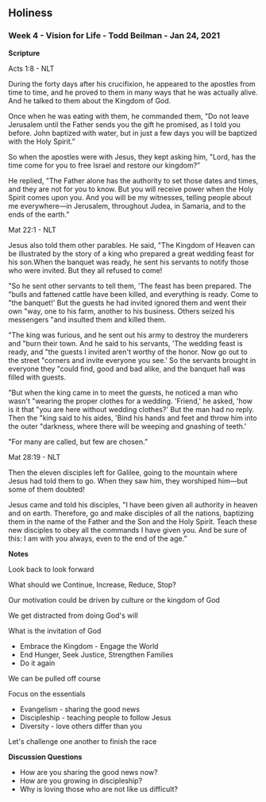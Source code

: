 ## Holiness

### Week 4 - Vision for Life - Todd Beilman  - Jan 24, 2021

**Scripture**

Acts 1:8 - NLT

During the forty days after his crucifixion, he appeared to the apostles from
time to time, and he proved to them in many ways that he was actually alive. And
he talked to them about the Kingdom of God.

Once when he was eating with them, he commanded them, "Do not leave Jerusalem
until the Father sends you the gift he promised, as I told you before.  John
baptized with water, but in just a few days you will be baptized with the Holy
Spirit.”

 So when the apostles were with Jesus, they kept asking him, "Lord, has the time
 come for you to free Israel and restore our kingdom?”

He replied, "The Father alone has the authority to set those dates and times,
and they are not for you to know.  But  you will receive power when the Holy
Spirit comes upon you. And you  will be my witnesses, telling people about me
everywhere—in Jerusalem,  throughout Judea, in Samaria, and to the ends of the
earth.”


Mat 22:1 - NLT

Jesus also told them other parables. He said, "The Kingdom of Heaven can be
illustrated by the story of a king who prepared a great wedding feast for his
son.When the banquet was ready, he sent his servants to notify those who were
invited. But they all refused to come!

"So  he sent other servants to tell them, 'The feast has been prepared. The 
"bulls and fattened cattle have been killed, and everything is ready.  Come to
"the banquet!'  But the guests he had invited ignored them and went their own
"way, one to his farm, another to his business.  Others seized his messengers
"and insulted them and killed them.

"The king was furious, and he sent out his army to destroy the murderers and
"burn their town.  And he said to his servants, 'The wedding feast is ready, and
"the guests I invited aren't worthy of the honor.  Now go out to the street
"corners and invite everyone you see.'  So the servants brought in everyone they
"could find, good and bad alike, and the banquet hall was filled with guests.

"But when the king came in to meet the guests, he noticed a man who wasn't
"wearing the proper clothes for a wedding.  'Friend,' he asked, 'how is it that
"you are here without wedding clothes?' But the man had no reply.  Then  the
"king said to his aides, 'Bind his hands and feet and throw him into  the outer
"darkness, where there will be weeping and gnashing of teeth.'

"For many are called, but few are chosen.”


Mat 28:19 - NLT

Then the eleven disciples left for Galilee, going to the mountain where Jesus
had told them to go. When they saw him, they worshiped him—but some of them
doubted!

Jesus came and told his disciples, "I have been given all authority in heaven
and on earth.  Therefore, go and make disciples of all the nations, baptizing
them in the name of the Father and the Son and the Holy Spirit.  Teach  these
new disciples to obey all the commands I have given you. And be  sure of this: I
am with you always, even to the end of the age.”



**Notes**

Look back to look forward

What should we Continue, Increase, Reduce, Stop?

Our motivation could be driven by culture or the kingdom of God

We get distracted from doing God's will

What is the invitation of God

- Embrace the Kingdom - Engage the World
- End Hunger, Seek Justice, Strengthen Families
- Do it again

We can be pulled off course

Focus on the essentials

- Evangelism - sharing the good news
- Discipleship - teaching people to follow Jesus
- Diversity - love others differ than you

Let's challenge one another to finish the race



**Discussion Questions**

* How are you sharing the good news now?
* How are you growing in discipleship?
* Why is loving those who are not like us difficult?

